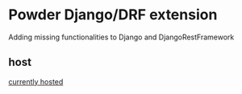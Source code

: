# Powder Django/DRF extension

Adding missing functionalities to Django and DjangoRestFramework


## host

[currently hosted](https://test.pypi.org/project/django-powder/0.0.1/)

